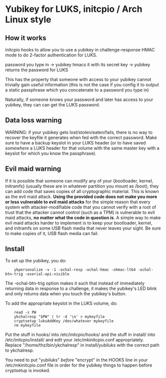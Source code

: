 Yubikey for LUKS, initcpio / Arch Linux style
================

How it works
----------------
initcpio hooks to allow you to use a yubikey in challenge-response HMAC
mode to do 2-factor authentication for LUKS.

password you type in -> yubikey hmacs it with its secret key -> yubikey
returns the password for LUKS

This has the property that someone with access to your yubikey cannot
trivially gain useful information (this is not the case if you config
it to output a static passphrase which you concatenate to a password
you type in)

Naturally, if someone knows your password and later has access to your
yubikey, they can can get the LUKS password.

Data loss warning
----------------

WARNING: if your yubikey gets lost/stolen/eaten/fails, there is no way
to recover the keyfile it generates when fed with the correct password.
Make sure to have a backup keyslot in your LUKS header (or to have
saved *somewhere* a LUKS header for that volume with the same master key
with a keyslot for which you know the passphrase).

Evil maid warning
----------------
If it is possible that someone can modify any of your {bootloader,
kernel, initramfs} (usually these are in whatever partition you mount
as /boot), they can add code that saves copies of all cryptographic
material. This is known as the evil maid attack. **Using the provided
code does not make you more or less vulnerable to evil maid attacks**
for the simple reason that every system with attacker-modifiable code
that you cannot verify with a root of trust that the attacker cannot
control (such as a TPM) is vulnerable to evil maid attacks, **no matter
what the code in question is**. A simple way to make evil maid attacks
harder to implement is to keep your bootloader, kernel, and initramfs
on some USB flash media that never leaves your sight. Be sure to make
copies of it, USB flash media can fail.

Install
----------------

To set up the yubikey, you do:

        ykpersonalize -v -1 -ochal-resp -ochal-hmac -ohmac-lt64 -ochal-btn-trig -oserial-api-visible

The -ochal-btn-trig option makes it such that instead of immediately
returning data in response to a challenge, it makes the yubikey's LED
blink and only returns data when you touch the yubikey's button.

To add the appropriate keyslot in the LUKS volume, do:

        read -s PW
        ykchalresp "$PW" | tr -d '\n' > mykeyfile
        cryptsetup luksAddKey /dev/whatever mykeyfile
        rm mykeyfile

Put the stuff in hooks/ into /etc/initcpio/hooks/ and the stuff in
install/ into /etc/initcpio/install/ and edit your /etc/mkinitcpio.conf
appropriately. Replace "/home/thz/bin/ykchalresp" in install/yubiluks
with the correct path to ykchalresp.

You need to put "yubiluks" *before* "encrypt" in the HOOKS line in your
/etc/mkinitcpio.conf file in order for the yubikey things to happen
before cryptsetup is invoked.

